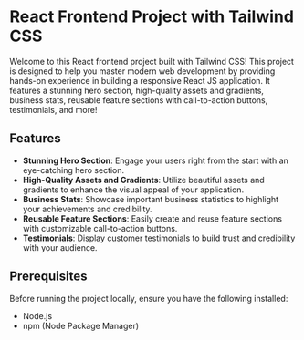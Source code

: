 # React Frontend Project with Tailwind CSS

Welcome to this React frontend project built with Tailwind CSS! This project is designed to help you master modern web development by providing hands-on experience in building a responsive React JS application. It features a stunning hero section, high-quality assets and gradients, business stats, reusable feature sections with call-to-action buttons, testimonials, and more!

## Features

- **Stunning Hero Section**: Engage your users right from the start with an eye-catching hero section.
- **High-Quality Assets and Gradients**: Utilize beautiful assets and gradients to enhance the visual appeal of your application.
- **Business Stats**: Showcase important business statistics to highlight your achievements and credibility.
- **Reusable Feature Sections**: Easily create and reuse feature sections with customizable call-to-action buttons.
- **Testimonials**: Display customer testimonials to build trust and credibility with your audience.

## Prerequisites

Before running the project locally, ensure you have the following installed:

- Node.js
- npm (Node Package Manager)
